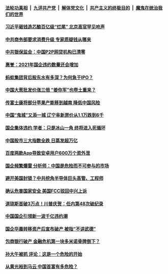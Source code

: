 

####  [法轮功真相](../../../../basic/blob/master/README.md?t=11300631) &nbsp;|&nbsp; [九评共产党](../../../../9ping.md/blob/master/README.md?t=11300631) &nbsp;|&nbsp; [解体党文化](../../../../jtdwh.md/blob/master/README.md?t=11300631)  &nbsp;|&nbsp; [共产主义的终极目的](../../../../gczydzjmd.md/blob/master/README.md?t=11300631) &nbsp;|&nbsp; [魔鬼在统治我们的世界](../../../../mgztzwmdsj.md/blob/master/README.md?t=11300631) 

#### [习近平砸钱造芯酿百亿级“烂尾” 北京高官罕见呛声](../pages/soh7/447832.md?t=11300631) 
#### [中共商务部要求消费升级 专家质疑钱从哪来](../pages/soh7/447649.md?t=11300631) 
#### [中共银保监会：中国P2P网贷机构已清零](../pages/soh7/447622.md?t=11300631) 
#### [惠誉：2021年国企违约数量还会增加](../pages/soh7/447610.md?t=11300631) 
#### [蚂蚁集团背后股东水有多深？为何急于IPO？](../pages/soh7/447589.md?t=11300631) 
#### [中国大葱批发价涨三倍 “姜你军”也卷土重来？](../pages/soh7/447283.md?t=11300631) 
#### [传富士康将部分苹果产能移到越南 降低中国风险](../pages/soh7/447271.md?t=11300631) 
#### [中国“鬼城”又添一城 辽宁阜新房价从1.1万跌到6千](../pages/soh7/447259.md?t=11300631) 
#### [国企集体违约 学者：只是冰山一角 终将进入死循环](../pages/soh7/447235.md?t=11300631) 
#### [中国股市三大指数全跌 日蒸发超万亿](../pages/soh7/446899.md?t=11300631) 
#### [百度两款App导致安卓用户600万个资外泄](../pages/soh7/446893.md?t=11300631) 
#### [国企频繁爆雷 分析师：中国是危险而不可参与的市场](../pages/soh7/446887.md?t=11300631) 
#### [避开美国封锁？中共挖角半导体巨头高管、工程师](../pages/soh7/446881.md?t=11300631) 
#### [确认危害国家安全 美国FCC驳回中兴上诉](../pages/soh7/446641.md?t=11300631) 
#### [道琼斯首破3万点！川普庆贺：任内第48次破纪录](../pages/soh7/446506.md?t=11300631) 
#### [中国国企引领新一波千亿违约潮](../pages/soh7/446470.md?t=11300631) 
#### [国企华晨转移资产后宣布破产 被指“不讲武德”](../pages/soh7/446458.md?t=11300631) 
#### [包商银行破产 金融危机第一块多米诺骨牌倒下？](../pages/soh7/446443.md?t=11300631) 
#### [孙大午被抓 评论：这是一个危险的开始](../pages/soh7/446137.md?t=11300631) 
#### [从黄光裕到马云 中国首富有多危险？](../pages/soh7/446134.md?t=11300631) 
